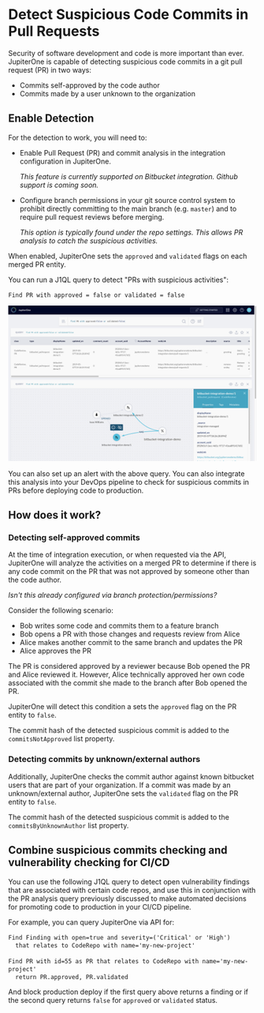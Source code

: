 # Detect Suspicious Code Commits in Pull Requests

Security of software development and code is more important than ever.
JupiterOne is capable of detecting suspicious code commits in a git pull request
(PR) in two ways:

- Commits self-approved by the code author
- Commits made by a user unknown to the organization

## Enable Detection

For the detection to work, you will need to:

- Enable Pull Request (PR) and commit analysis in the integration configuration
  in JupiterOne.

  _This feature is currently supported on Bitbucket integration. Github support
  is coming soon._

- Configure branch permissions in your git source control system to prohibit
  directly committing to the main branch (e.g. `master`) and to require pull
  request reviews before merging.

  _This option is typically found under the repo settings. This allows PR
  analysis to catch the suspicious activities._

When enabled, JupiterOne sets the `approved` and `validated` flags on each
merged PR entity.

You can run a J1QL query to detect "PRs with suspicious activities":

```j1ql
Find PR with approved = false or validated = false
```

![](../assets/graph-suspicious-pullrequests.png)

You can also set up an alert with the above query. You can also integrate this
analysis into your DevOps pipeline to check for suspicious commits in PRs before
deploying code to production.

## How does it work?

### Detecting self-approved commits

At the time of integration execution, or when requested via the API, JupiterOne
will analyze the activities on a merged PR to determine if there is any code
commit on the PR that was not approved by someone other than the code author.

_Isn't this already configured via branch protection/permissions?_

Consider the following scenario:

- Bob writes some code and commits them to a feature branch
- Bob opens a PR with those changes and requests review from Alice
- Alice makes another commit to the same branch and updates the PR
- Alice approves the PR

The PR is considered approved by a reviewer because Bob opened the PR and Alice
reviewed it. However, Alice technically approved her own code associated with
the commit she made to the branch after Bob opened the PR.

JupiterOne will detect this condition a sets the `approved` flag on the PR
entity to `false`.

The commit hash of the detected suspicious commit is added to the
`commitsNotApproved` list property.

### Detecting commits by unknown/external authors

Additionally, JupiterOne checks the commit author against known bitbucket users
that are part of your organization. If a commit was made by an unknown/external
author, JupiterOne sets the `validated` flag on the PR entity to `false`.

The commit hash of the detected suspicious commit is added to the
`commitsByUnknownAuthor` list property.

## Combine suspicious commits checking and vulnerability checking for CI/CD

You can use the following J1QL query to detect open vulnerability findings that
are associated with certain code repos, and use this in conjunction with the
PR analysis query previously discussed to make automated decisions for promoting
code to production in your CI/CD pipeline.

For example, you can query JupiterOne via API for:

```j1ql
Find Finding with open=true and severity=('Critical' or 'High')
  that relates to CodeRepo with name='my-new-project'

Find PR with id=55 as PR that relates to CodeRepo with name='my-new-project'
  return PR.approved, PR.validated
```

And block production deploy if the first query above returns a finding or if
the second query returns `false` for `approved` or `validated` status.